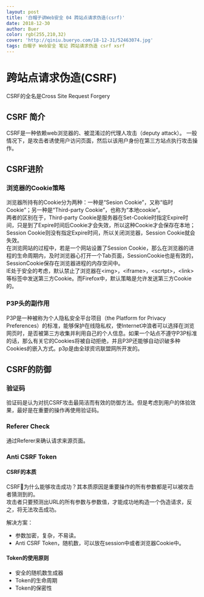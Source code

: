 ```yaml
---
layout: post
title: '白帽子讲Web安全 04 跨站点请求伪造(csrf)'
date: 2018-12-30
author: Buer
color: rgb(255,210,32)
cover: 'http://qiniu.bueryo.com/18-12-31/52463074.jpg'
tags: 白帽子 Web安全 笔记 跨站请求伪造 csrf xsrf
---
```


# 跨站点请求伪造(CSRF)
CSRF的全名是Cross Site Request Forgery
## CSRF 简介
CSRF是一种依赖web浏览器的、被混淆过的代理人攻击（deputy attack）。
一般情况下，是攻击者诱使用户访问页面，然后以该用户身份在第三方站点执行攻击操作。

## CSRF进阶
### 浏览器的Cookie策略

浏览器所持有的Cookie分为两种：一种是“Sesion Cookie”，又称“临时Cookie”；另一种是“Third-party Cookie”，也称为“本地cookie”。  
两者的区别在于，Third-party Cookie是服务器在Set-Cookie时指定Expire时间，只是到了Expire时间后Cookie才会失效，所以这种Cookie才会保存在本地；Session Cookie则没有指定Expire时间，所以关闭浏览器，Session Cookie就会失效。  
在浏览网站的过程中，若是一个网站设置了Session Cookie，那么在浏览器的进程的生命周期内，及时浏览器心打开一个Tab页面，SessionCookie也是有效的，SessionCookie保存在浏览器进程的内存空间中。    
IE处于安全的考虑，默认禁止了浏览器在&lt;img&gt;，&lt;iframe&gt;，&lt;scrtpt&gt;，&lt;link&gt;等标签中发送第三方Cookie。而Firefox中，默认策略是允许发送第三方Cookie的。

### P3P头的副作用

P3P是一种被称为个人隐私安全平台项目（the Platform for Privacy Preferences）的标准，能够保护在线隐私权，使Internet冲浪者可以选择在浏览网页时，是否被第三方收集并利用自己的个人信息。如果一个站点不遵守P3P标准的话，那么有关它的Cookies将被自动拒绝，并且P3P还能够自动识破多种Cookies的嵌入方式。p3p是由全球资讯联盟网所开发的。

## CSRF的防御
### 验证码

验证码是认为对抗CSRF攻击最简洁而有效的防御方法。但是考虑到用户的体验效果，最好是在重要的操作再使用验证码。

### Referer Check

通过Referer来确认请求来源页面。

### Anti CSRF Token

#### CSRF的本质

CSRF为什么能够攻击成功？其本质原因是重要操作的所有参数都是可以被攻击者猜测到的。  
攻击者只要预测出URL的所有参数与参数值，才能成功地构造一个伪造请求，反之，将无法攻击成功。   

解决方案：  
- 参数加密，复杂，不易读。
- Anti CSRF Token，随机数，可以放在session中或者浏览器Cookie中。

#### Token的使用原则

- 安全的随机数生成器
- Token的生命周期
- Token的保密性